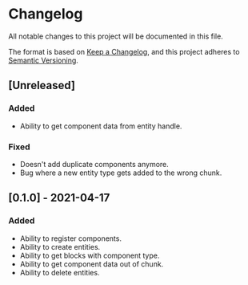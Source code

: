 # Changelog

All notable changes to this project will be documented in this file.

The format is based on [Keep a Changelog](https://keepachangelog.com/en/1.0.0/),
and this project adheres to [Semantic Versioning](https://semver.org/spec/v2.0.0.html).

## [Unreleased]

### Added

- Ability to get component data from entity handle.

### Fixed

- Doesn't add duplicate components anymore.
- Bug where a new entity type gets added to the wrong chunk.

## [0.1.0] - 2021-04-17

### Added

- Ability to register components.
- Ability to create entities.
- Ability to get blocks with component type.
- Ability to get component data out of chunk.
- Ability to delete entities.
